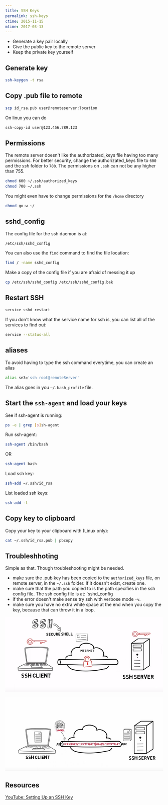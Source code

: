 ```yaml
---
title: SSH Keys
permalink: ssh-keys
ctime: 2015-11-15
mtime: 2017-03-13
---
```


- Generate a key pair locally
- Give the public key to the remote server
- Keep the private key yourself

## Generate key

```bash
ssh-keygen -t rsa
```

## Copy .pub file to remote

```bash
scp id_rsa.pub user@remoteserver:location
```

On linux you can do 

```bash
ssh-copy-id user@123.456.789.123
```

## Permissions
The remote server doesn't like the authorizated_keys file having too many permissions. For better security, change the authorizated_keys file to `600` and the _ssh_ folder to `700`. The permissions on `.ssh` can not be any higher than 755. 

```bash
chmod 600 ~/.ssh/authorized_keys
chmod 700 ~/.ssh
```

You might even have to change permissions for the `/home` directory

```bash
chmod go-w ~/
```

## sshd_config
The config file for the ssh daemon is at:

```
/etc/ssh/sshd_config
```

You can also use the `find` command to find the file location:

```bash
find / -name sshd_config
```

Make a copy of the config file if you are afraid of messing it up

```bash
cp /etc/ssh/sshd_config /etc/ssh/sshd_config.bak
```

## Restart SSH

```bash
service sshd restart
```

If you don't know what the service name for ssh is, you can list all of the services to find out:

```bash
service --status-all
```

## aliases
To avoid having to type the ssh command everytime, you can create an alias

```bash
alias se3='ssh root@remoteServer'
```

The alias goes in you `~/.bash_profile` file.

## Start the `ssh-agent` and load your keys
See if ssh-agent is running:

```bash
ps -e | grep [s]sh-agent
```
 
Run ssh-agent:

```bash
ssh-agent /bin/bash
```

OR

```bash
ssh-agent bash
```

Load ssh key:

```bash
ssh-add ~/.ssh/id_rsa 
```

List loaded ssh keys:

```bash
ssh-add -l
```

## Copy key to clipboard
Copy your key to your clipboard with (Linux only): 

```bash
cat ~/.ssh/id_rsa.pub | pbcopy
```

## Troubleshhoting
Simple as that. Though troubleshooting might be needed.

- make sure the .pub key has been copied to the `authorized_keys` file, on remote server, in the `~/.ssh` folder. If it doesn't exist, create one.
- make sure that the path you copied to is the path specifies in the ssh config file. The ssh config file is at: `sshd_config
- if the error doesn't make sense try ssh with verbose mode `-v`.
- make sure you have no extra white space at the end when you copy the key, because that can throw it in a loop.

![Screenshot 2015-11-15 23.45.12.png](/assets/img/resources/546FF4444B868B75D6ECAE93C373AD92.png)

![Screenshot 2015-11-15 23.46.48.png](/assets/img/resources/E362BDAD8F8B586E6631A7382DB2DBC4.png)

Resources
---
[YouTube: Setting Up an SSH Key](https://www.youtube.com/watch?v=-J9wUW5NhOQ)
